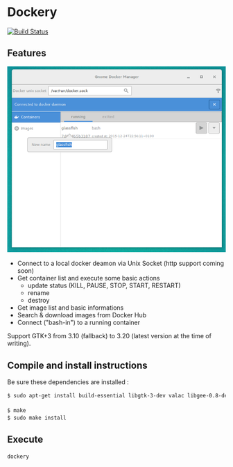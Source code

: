 # Dockery

[![Build Status](https://travis-ci.org/lcallarec/dockery.svg?branch=master)](https://travis-ci.org/lcallarec/dockery)

## Features

![Main SC](docs/resources/screenshots/main.png)

* Connect to a local docker deamon via Unix Socket (http support coming soon)
* Get container list and execute some basic actions
  - update status (KILL, PAUSE, STOP, START, RESTART)
  - rename
  - destroy
* Get image list and basic informations
* Search & download images from Docker Hub
* Connect ("bash-in") to a running container

Support GTK+3 from 3.10 (fallback) to 3.20 (latest version at the time of writing).

## Compile and install instructions

Be sure these dependencies are installed :

```bash
$ sudo apt-get install build-essential libgtk-3-dev valac libgee-0.8-dev libvte-dev libjson-glib-dev

$ make
$ sudo make install
```

## Execute

```
dockery
```

